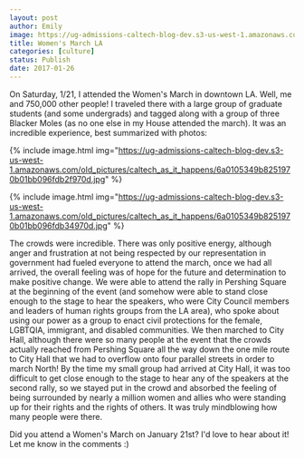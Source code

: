 ```yaml
---
layout: post
author: Emily
image: https://ug-admissions-caltech-blog-dev.s3-us-west-1.amazonaws.com/old_pictures/caltech_as_it_happens/6a0105349b8251970b01b7c8ccac2a970b.jpg
title: Women's March LA
categories: [culture]
status: Publish
date: 2017-01-26
---
```


On Saturday, 1/21, I attended the Women's March in downtown LA. Well, me and 750,000 other people! I traveled there with a large group of graduate students (and some undergrads) and tagged along with a group of three Blacker Moles (as no one else in my House attended the march). It was an incredible experience, best summarized with photos:


{% include image.html img="https://ug-admissions-caltech-blog-dev.s3-us-west-1.amazonaws.com/old_pictures/caltech_as_it_happens/6a0105349b8251970b01bb096fdb2f970d.jpg" %}


{% include image.html img="https://ug-admissions-caltech-blog-dev.s3-us-west-1.amazonaws.com/old_pictures/caltech_as_it_happens/6a0105349b8251970b01bb096fdb34970d.jpg" %}

The crowds were incredible. There was only positive energy, although anger and frustration at not being respected by our representation in government had fueled everyone to attend the march, once we had all arrived, the overall feeling was of hope for the future and determination to make positive change. We were able to attend the rally in Pershing Square at the beginning of the event (and somehow were able to stand close enough to the stage to hear the speakers, who were City Council members and leaders of human rights groups from the LA area), who spoke about using our power as a group to enact civil protections for the female, LGBTQIA, immigrant, and disabled communities. We then marched to City Hall, although there were so many people at the event that the crowds actually reached from Pershing Square all the way down the one mile route to City Hall that we had to overflow onto four parallel streets in order to march North! By the time my small group had arrived at City Hall, it was too difficult to get close enough to the stage to hear any of the speakers at the second rally, so we stayed put in the crowd and absorbed the feeling of being surrounded by nearly a million women and allies who were standing up for their rights and the rights of others. It was truly mindblowing how many people were there.

Did you attend a Women's March on January 21st? I'd love to hear about it! Let me know in the comments :)
